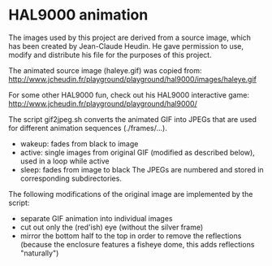 # HAL9000 animation

The images used by this project are derived from a source image,
which has been created by Jean-Claude Heudin. He gave permission
to use, modify and distribute his file for the purposes of this project.

The animated source image (haleye.gif) was copied from:
http://www.jcheudin.fr/playground/playground/hal9000/images/haleye.gif

For some other HAL9000 fun, check out his HAL9000 interactive game:
http://www.jcheudin.fr/playground/playground/hal9000/

The script gif2jpeg.sh converts the animated GIF into JPEGs that are used
for different animation sequences (./frames/...). 
- wakeup: fades from black to image
- active: single images from original GIF (modified as described below), used in a loop while active
- sleep: fades from image to black
The JPEGs are numbered and stored in corresponding subdirectories.

The following modifications of the original image are implemented by
the script:
- separate GIF animation into individual images
- cut out only the (red'ish) eye (without the silver frame)
- mirror the bottom half to the top in order to remove the reflections
  (because the enclosure features a fisheye dome, this adds reflections
  "naturally")


